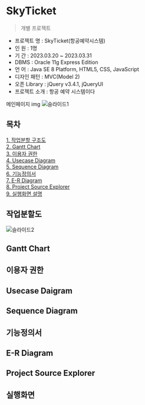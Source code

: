 # SkyTicket

> 개별 프로젝트

- 프로젝트 명 : SkyTicket(항공예약시스템) 
- 인 원 : 1명 
- 기 간 : 2023.03.20 ~ 2023.03.31
- DBMS : Oracle 11g Express Edition
- 언 어 : Java SE 8 Platform, HTML5, CSS, JavaScript
- 디자인 패턴 : MVC(Model 2)
- 오픈 Library : jQuery v3.4.1, jQueryUI
- 프로젝트 소개 : 항공 예약 시스템이다 <br>

메인페이지 img
![슬라이드1](https://user-images.githubusercontent.com/119652081/228998564-68525e59-145c-4582-bffa-149216108204.jpg)

## 목차
[1. 작업분할 구조도](https://github.com/Dsilv118/SkyTicket#%EC%9E%91%EC%97%85%EB%B6%84%ED%95%A0%EB%8F%84)<br>
[2. Gantt Chart]()<br>
[3. 이용자 권한]()<br>
[4. Usecase Diagram]()<br>
[5. Sequence Diagram]()<br>
[6. 기능정의서]()<br>
[7. E-R Diagram]()<br>
[8. Project Source Explorer]()<br>
[9. 실행화면 설명]()<br>

## 작업분할도
![슬라이드2](https://user-images.githubusercontent.com/119652081/228998656-987cf0bb-8aaa-4153-8282-eebff6868dfb.JPG)

## Gantt Chart

## 이용자 권한

## Usecase Daigram

## Sequence Diagram

## 기능정의서

## E-R Diagram

## Project Source Explorer

## 실행화면